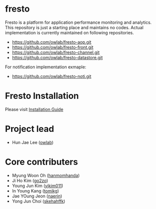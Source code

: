 fresto
======

Fresto is a platform for application performance monitoring and analytics.
This repository is just a starting place and maintains no codes. Actual implementation is currently maintained on following repositories.

* https://github.com/owlab/fresto-aop.git
* https://github.com/owlab/fresto-front.git
* https://github.com/owlab/fresto-channel.git
* https://github.com/owlab/fresto-datastore.git

For notification implementation exmaple:

* https://github.com/owlab/fresto-noti.git

Fresto Installation
======
Please visit [Installation Guide](https://github.com/owlab/fresto/wiki/Installation-Guide)

Project lead
======
* Hun Jae Lee ([owlab](https://github.com/owlab))

Core contributers
======
* Myung Woon Oh ([hanmomhanda](https://github.com/hanmomhanda))
* Ji Ho Kim ([go2zo](https://github.com/go2zo))
* Young Jun Kim ([yjkim011](https://github.com/yjkim011))
* In Young Kang ([tomikg](https://github.com/tomikg))
* Jae YOung Jeon ([naerin](https://github.com/naerin))
* Yong Jun Choi ([skehahffk](https://github.com/skehahffk))
